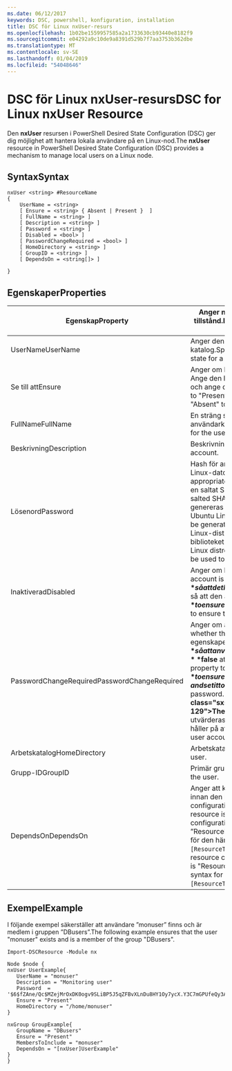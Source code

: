 ```yaml
---
ms.date: 06/12/2017
keywords: DSC, powershell, konfiguration, installation
title: DSC för Linux nxUser-resurs
ms.openlocfilehash: 1b02be1559957585a2a1733630cb93440e8182f9
ms.sourcegitcommit: e04292a9c10de9a8391d529b7f7aa3753b362dbe
ms.translationtype: MT
ms.contentlocale: sv-SE
ms.lasthandoff: 01/04/2019
ms.locfileid: "54048646"
---
```

# <a name="dsc-for-linux-nxuser-resource"></a><span data-ttu-id="bef6c-103">DSC för Linux nxUser-resurs</span><span class="sxs-lookup"><span data-stu-id="bef6c-103">DSC for Linux nxUser Resource</span></span>

<span data-ttu-id="bef6c-104">Den **nxUser** resursen i PowerShell Desired State Configuration (DSC) ger dig möjlighet att hantera lokala användare på en Linux-nod.</span><span class="sxs-lookup"><span data-stu-id="bef6c-104">The **nxUser** resource in PowerShell Desired State Configuration (DSC) provides a mechanism to manage local users on a Linux node.</span></span>

## <a name="syntax"></a><span data-ttu-id="bef6c-105">Syntax</span><span class="sxs-lookup"><span data-stu-id="bef6c-105">Syntax</span></span>

```
nxUser <string> #ResourceName
{
    UserName = <string>
    [ Ensure = <string> { Absent | Present }  ]
    [ FullName = <string> ]
    [ Description = <string> ]
    [ Password = <string> ]
    [ Disabled = <bool> ]
    [ PasswordChangeRequired = <bool> ]
    [ HomeDirectory = <string> ]
    [ GroupID = <string> ]
    [ DependsOn = <string[]> ]

}
```

## <a name="properties"></a><span data-ttu-id="bef6c-106">Egenskaper</span><span class="sxs-lookup"><span data-stu-id="bef6c-106">Properties</span></span>

|  <span data-ttu-id="bef6c-107">Egenskap</span><span class="sxs-lookup"><span data-stu-id="bef6c-107">Property</span></span> |  <span data-ttu-id="bef6c-108">Anger namnet på kontot som du vill se till att ett visst tillstånd.</span><span class="sxs-lookup"><span data-stu-id="bef6c-108">Indicates the account name for which you want to ensure a specific state.</span></span> |
|---|---|
| <span data-ttu-id="bef6c-109">UserName</span><span class="sxs-lookup"><span data-stu-id="bef6c-109">UserName</span></span>| <span data-ttu-id="bef6c-110">Anger den plats där du vill kontrollera status för en fil eller katalog.</span><span class="sxs-lookup"><span data-stu-id="bef6c-110">Specifies the location where you want to ensure the state for a file or directory.</span></span>|
| <span data-ttu-id="bef6c-111">Se till att</span><span class="sxs-lookup"><span data-stu-id="bef6c-111">Ensure</span></span>| <span data-ttu-id="bef6c-112">Anger om kontot finns.</span><span class="sxs-lookup"><span data-stu-id="bef6c-112">Specifies whether the account exists.</span></span> <span data-ttu-id="bef6c-113">Ange den här egenskapen ”aktuella” så att konton som finns och ange den till ”” så att kontot inte finns.</span><span class="sxs-lookup"><span data-stu-id="bef6c-113">Set this property to "Present" to ensure that the account exists, and set it to "Absent" to ensure that the account does not exist.</span></span>|
| <span data-ttu-id="bef6c-114">FullName</span><span class="sxs-lookup"><span data-stu-id="bef6c-114">FullName</span></span>| <span data-ttu-id="bef6c-115">En sträng som innehåller det fullständiga namnet för användarkontot.</span><span class="sxs-lookup"><span data-stu-id="bef6c-115">A string that contains the full name to use for the user account.</span></span>|
| <span data-ttu-id="bef6c-116">Beskrivning</span><span class="sxs-lookup"><span data-stu-id="bef6c-116">Description</span></span>| <span data-ttu-id="bef6c-117">Beskrivning för användarkontot.</span><span class="sxs-lookup"><span data-stu-id="bef6c-117">The description for the user account.</span></span>|
| <span data-ttu-id="bef6c-118">Lösenord</span><span class="sxs-lookup"><span data-stu-id="bef6c-118">Password</span></span>| <span data-ttu-id="bef6c-119">Hash för användarnas lösenord på sätt som passar för Linux-dator.</span><span class="sxs-lookup"><span data-stu-id="bef6c-119">The hash of the users password in the appropriate form for the Linux computer.</span></span> <span data-ttu-id="bef6c-120">Detta är vanligtvis en saltat SHA-256 eller SHA-512 hash.</span><span class="sxs-lookup"><span data-stu-id="bef6c-120">Typically, this is a salted SHA-256, or SHA-512 hash.</span></span> <span data-ttu-id="bef6c-121">Det här värdet kan genereras med kommandot mkpasswd på Debian och Ubuntu Linux.</span><span class="sxs-lookup"><span data-stu-id="bef6c-121">On Debian and Ubuntu Linux, this value can be generated with the mkpasswd command.</span></span> <span data-ttu-id="bef6c-122">För andra Linux-distributioner kan metoden crypt i Python's Crypt biblioteket användas för att generera en hash.</span><span class="sxs-lookup"><span data-stu-id="bef6c-122">For other Linux distros, the crypt method of Python’s Crypt library can be used to generate the hash.</span></span>|
| <span data-ttu-id="bef6c-123">Inaktiverad</span><span class="sxs-lookup"><span data-stu-id="bef6c-123">Disabled</span></span>| <span data-ttu-id="bef6c-124">Anger om kontot har aktiverats.</span><span class="sxs-lookup"><span data-stu-id="bef6c-124">Indicates whether the account is enabled.</span></span> <span data-ttu-id="bef6c-125">Den här egenskapen **$true** så att det här kontot är inaktiverat och ange den till **$false** så att den är aktiverad.</span><span class="sxs-lookup"><span data-stu-id="bef6c-125">Set this property to **$true** to ensure that this account is disabled, and set it to **$false** to ensure that it is enabled.</span></span>|
| <span data-ttu-id="bef6c-126">PasswordChangeRequired</span><span class="sxs-lookup"><span data-stu-id="bef6c-126">PasswordChangeRequired</span></span>| <span data-ttu-id="bef6c-127">Anger om användaren kan ändra lösenordet.</span><span class="sxs-lookup"><span data-stu-id="bef6c-127">Indicates whether the user can change the password.</span></span> <span data-ttu-id="bef6c-128">Den här egenskapen **$true** så att användaren inte kan ändra lösenordet och ange den till **$false** att tillåta användare att ändra lösenordet.</span><span class="sxs-lookup"><span data-stu-id="bef6c-128">Set this property to **$true** to ensure that the user cannot change the password, and set it to **$false** to allow the user to change the password.</span></span> <span data-ttu-id="bef6c-129">Standardvärdet är **$false**.</span><span class="sxs-lookup"><span data-stu-id="bef6c-129">The default value is **$false**.</span></span> <span data-ttu-id="bef6c-130">Den här egenskapen utvärderas bara om användarkontot inte fanns tidigare och håller på att skapas.</span><span class="sxs-lookup"><span data-stu-id="bef6c-130">This property is only evaluated if the user account did not exist previously and is being created.</span></span>|
| <span data-ttu-id="bef6c-131">Arbetskatalog</span><span class="sxs-lookup"><span data-stu-id="bef6c-131">HomeDirectory</span></span>| <span data-ttu-id="bef6c-132">Arbetskatalog för användaren.</span><span class="sxs-lookup"><span data-stu-id="bef6c-132">The home directory for the user.</span></span>|
| <span data-ttu-id="bef6c-133">Grupp-ID</span><span class="sxs-lookup"><span data-stu-id="bef6c-133">GroupID</span></span>| <span data-ttu-id="bef6c-134">Primär grupp-ID för användaren.</span><span class="sxs-lookup"><span data-stu-id="bef6c-134">The primary group ID for the user.</span></span>|
| <span data-ttu-id="bef6c-135">DependsOn</span><span class="sxs-lookup"><span data-stu-id="bef6c-135">DependsOn</span></span> | <span data-ttu-id="bef6c-136">Anger att konfigurationen av en annan resurs måste köras innan den här resursen har konfigurerats.</span><span class="sxs-lookup"><span data-stu-id="bef6c-136">Indicates that the configuration of another resource must run before this resource is configured.</span></span> <span data-ttu-id="bef6c-137">Till exempel om ID för resursen configuration skriptblocket som du vill köra först är ”ResourceName” och ”ResourceType” är av typen, syntaxen för den här egenskapen är `DependsOn = "[ResourceType]ResourceName"`.</span><span class="sxs-lookup"><span data-stu-id="bef6c-137">For example, if the ID of the resource configuration script block that you want to run first is "ResourceName" and its type is "ResourceType", the syntax for using this property is `DependsOn = "[ResourceType]ResourceName"`.</span></span>|

## <a name="example"></a><span data-ttu-id="bef6c-138">Exempel</span><span class="sxs-lookup"><span data-stu-id="bef6c-138">Example</span></span>

<span data-ttu-id="bef6c-139">I följande exempel säkerställer att användare ”monuser” finns och är medlem i gruppen ”DBusers”.</span><span class="sxs-lookup"><span data-stu-id="bef6c-139">The following example ensures that the user "monuser" exists and is a member of the group "DBusers".</span></span>

```
Import-DSCResource -Module nx

Node $node {
nxUser UserExample{
   UserName = "monuser"
   Description = "Monitoring user"
   Password  =    '$6$fZAne/Qc$MZejMrOxDK0ogv9SLiBP5J5qZFBvXLnDu8HY1Oy7ycX.Y3C7mGPUfeQy3A82ev3zIabhDQnj2ayeuGn02CqE/0'
   Ensure = "Present"
   HomeDirectory = "/home/monuser"
}

nxGroup GroupExample{
   GroupName = "DBusers"
   Ensure = "Present"
   MembersToInclude = "monuser"
   DependsOn = "[nxUser]UserExample"
}
}
```